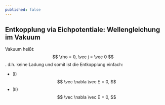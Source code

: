 ```yaml
---
published: false
---
```

## Entkopplung via Eichpotentiale: Wellengleichung im Vakuum

Vakuum heißt: $$ \rho = 0, \vec j = \vec 0 $$. d.h. keine Ladung und somit ist die Entkopplung einfach:

- (I) $$ \vec \nabla \vec E = 0, $$
- (II) $$ \vec \nabla \vec E = 0, $$